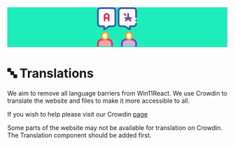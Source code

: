 ![](language.png)
# 🔤 Translations

We aim to remove all language barriers from Win11React. We use Crowdin to translate the website and files to make it more accessible to all.

If you wish to help please visit our Crowdin [page](http://translate.win11react.com/)

Some parts of the website may not be available for translation on Crowdin. The Translation component should be added first.

